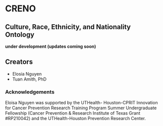 # CRENO
## Culture, Race, Ethnicity, and Nationality Ontology

 **under development (updates coming soon)**

## Creators
* Elosia Nguyen
* Tuan Amith, PhD

### Acknowledgements

Eloisa Nguyen was supported by the UTHealth- Houston-CPRIT Innovation for Cancer Prevention Research Training Program Summer Undergraduate Fellowship (Cancer Prevention & Research Institute of Texas Grant #RP210042) and the UTHealth-Houston Prevention Research Center.